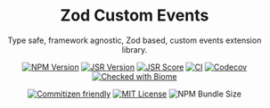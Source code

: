 <div align="center">

# Zod Custom Events

Type safe, framework agnostic, Zod based, custom events extension library.

[![NPM Version](https://img.shields.io/npm/v/zod-custom-events.svg?style=flat-square)](https://www.npmjs.com/package/@georgecht/zod-custom-events)
[![JSR Version](https://jsr.io/badges/@georgecht/zod-custom-events)](https://jsr.io/@georgecht/zod-custom-events)
[![JSR Score](https://jsr.io/badges/@georgecht/zod-custom-events/score)](https://jsr.io/@<scope>/<package>)
[![CI](https://img.shields.io/github/actions/workflow/status/georgecht/zod-custom-events/release.yml?style=flat-square)](https://github.com/georgecht/zod-custom-events/actions/workflows/release.yml)
[![Codecov](https://codecov.io/github/GeorgeCht/zod-custom-events/graph/badge.svg?token=X8MC11L7NV)](https://codecov.io/github/GeorgeCht/zod-custom-events)
[![Checked with Biome](https://img.shields.io/badge/checked_with-biome-60a5fa?style=flat&logo=biome)](https://biomejs.dev)

[![Commitizen friendly](https://img.shields.io/badge/commitizen-friendly-brightgreen.svg?style=flat-square)](http://commitizen.github.io/cz-cli/)
[![MIT License](https://img.shields.io/badge/license-MIT-blue.svg)](https://github.com/georgecht/zod-custom-events/blob/master/LICENSE)
![NPM Bundle Size](https://img.shields.io/bundlephobia/min/zod-custom-events)
<!-- [![NPM Downloads](https://img.shields.io/npm/zod-custom-events.svg)](https://www.npmjs.org/package/zod-custom-events) -->

</div>